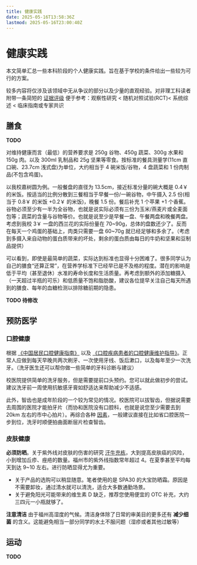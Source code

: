 ```yaml
---
title: 健康实践
date: 2025-05-16T13:58:36Z
lastmod: 2025-05-16T23:00:40Z
---
```

# 健康实践
本文简单汇总一些本科阶段的个人健康实践。旨在基于学校的条件给出一些较为可行的方案。

较多内容将仅涉及该领域中无从争议的部分以及少量的直观经验。对非理工科读者附带一条简短的 [证据评级](https://en.wikipedia.org/wiki/Hierarchy_of_evidence) 便于参考：观察性研究 < 随机对照试验(RCT)< 系统综述 < 临床指南或专家共识

## 膳食
**TODO**

对维持健康而言（最低）的营养要求是 250g 谷物、450g 蔬菜、300g 水果和 150g 肉。以及 300ml 乳制品和 25g 坚果等零食。按标准的餐具测量学(11cm 直口碗、23.7cm 浅式盘)为单位，大约相当于 4 碗米饭/谷物，4 盘蔬菜和 1 份肉制品(不包含鸡蛋)。

以我校嘉树圆为例。一般餐盘的直径为 13.5cm，接近标准分量的碗大概是 0.4￥ 的米饭。按适当的比例分散到三餐相当于早餐一份/一碗谷物，中午摄入 2.5 份(相当于 0.8￥ 的米饭 +0.2￥ 的米饭)，晚餐 1.5 份。餐后补充 1 个苹果 +1 个香蕉。谷物必须至少有一半为全谷物，也就是说实际必须有三份为玉米/燕麦片或全麦面包等；蔬菜的含量与谷物等价。也就是说至少是早餐一盘、午餐两盘和晚餐两盘。考虑到我校 3￥ 一盘的西兰花的实际份量在 70~90g，总体的盘数还少了。反而在每天一个鸡蛋的基础上，肉类只需要一盘 60~70g 就已经足够和多余了。（考虑到多摄入来自动物的蛋白质带来的坏处，剩余的蛋白质由每日的牛奶和坚果和豆制品提供）

可以看到，即使是最简单的蔬菜，实际达到标准也显得十分困难了。很多同学认为自己的膳食“还算正常”，在营养学标准下已经早已是不及格的程度。潜在的影响是低于平均（甚至退休）水准的寿命长度和生活质量。再考虑到额外的添加糖摄入（一天超过半瓶的可乐）和低质量不饱和脂肪酸，建议各位提早关注自己每天所遇到的膳食、每年的血糖检测以排除糖前期的隐患。

**TODO 待修改**

## 预防医学

### 口腔健康
根据 [《中国居民口腔健康指南》](https://www.nhc.gov.cn/wjw/jkshfs/200909/058b3e9ade454a3f9f8bfe807ae78aaa.shtml) 以及 [《口腔疾病患者的口腔健康维护指导》](https://www.cndent.com/archives/88269)。正常人应做到每天早晚共两次刷牙、一次使用牙线、饭后漱口，以及每年至少一次洗牙。（洗牙医生还可以帮你做一些简单的牙科诊断与建议）

校医院提供简单的洗牙服务，但是需要提前口头预约。您可以就此做初步的尝试。建议洗牙前一周使用抗敏感牙膏如舒适达来帮助减少不适感。

此外，智齿也是成年阶段的一个较为常见的情况。校医院可以拔智齿，但据说需要去周围的医院才能拍牙片（而协和医院没有口腔科，也就是说您至少需要去到 20km 左右的市中心拍片）。再综合各种 [因素](hospital.md)，一般建议直接在比如省口腔医院一步到位，洗牙时顺便拍曲面断层片检查智齿。

### 皮肤健康

**必须防晒**。关于紫外线对皮肤的伤害的研究 [汗牛充栋](https://www.nmpa.gov.cn/xxgk/kpzhsh/kpzhshhzhp/20190627092801768.html)，大到提高皮肤癌的风险，小到增加丘疹、痤疮的数量。福州市的紫外线指数常年超过 4。在夏季甚至平均每天到达 9~10 左右。进行防晒显得尤为重要。

- 关于产品的选购可以稍显随意。笔者使用的是 SPA30 的大宝防晒霜。原因是不需要卸妆，通过清水就可以清洗，适合大多数通勤场景。
- 关于避免阳光可能带来的维生素 D 缺乏，推荐您使用便宜的 OTC 补充，大约三四元一小瓶就够了。

**注意清洁** 由于福州高湿度的气候。清洁身体除了日常的审美目的更多还有 **减少细菌** 的含义。这能避免相当一部分同学的水土不服问题（湿疹或者其他过敏等）

## 运动

**TODO**

‍
